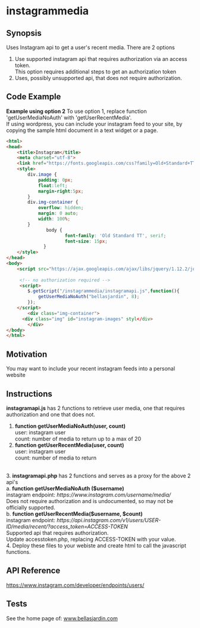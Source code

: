# instagrammedia
## Synopsis
Uses Instagram api to get a user's recent media.  There are 2 options<br>
1. Use supported instagram api that requires authorization via an  access token.<br>
   This option requires additional steps to get an authorization token<br>
2. Uses, possibly unsupported api, that does not require authorization.


## Code Example
<strong>Example using option 2</strong>
To use option 1, replace function 'getUserMediaNoAuth' with 'getUserRecentMedia'.<br>
If using wordpress, you can include your instagram feed to your site, by copying the sample html document in a text widget or a page. 

```html
<html>
<head>
	<title>Instagram</title>
	<meta charset="utf-8">
	<link href="https://fonts.googleapis.com/css?family=Old+Standard+TT" rel="stylesheet">  
	<style>
		div.image {
			padding: 0px;
			float:left;
			margin-right:5px;
		}
		div.img-container {
			overflow: hidden;
			margin: 0 auto;
 			width: 100%;
		}
               body {
                      font-family: 'Old Standard TT', serif;
                      font-size: 15px;
              }
	</style>
</head>
<body>
	<script src="https://ajax.googleapis.com/ajax/libs/jquery/1.12.2/jquery.min.js"></script>
	
	 <!-- no authorization required -->
	 <script>	
		$.getScript("/instagrammedia/instagramapi.js",function(){
			getUserMediaNoAuth("bellasjardin", 8); 
		});			
	</script>
        <div class="img-container">
	  <div class="img" id="instagram-images" styl</div>
        </div>
</body>
</html>
```
## Motivation
You may want to include your recent instagram feeds into a personal website

## Instructions
<strong>instagramapi.js</strong> has 2 functions to retrieve user media, one that requires authorization and one that does not.<br>
1. <strong>function getUserMediaNoAuth(user, count)</strong><br> 
   user: instagram user<br>
   count: number of media to return up to a max of 20<br>
2. <strong>function getUserRecentMedia(user, count)</strong><br>
   user: instagram user<br>
   count: number of media to return <br>
 <br>
3. <strong>instagramapi.php</strong> has 2 functions and serves as a proxy for the above 2 api's <br>
a. <strong>function getUserMediaNoAuth ($username)</strong><br>
   instagram endpoint: <i>https://www.instagram.com/username/media/</i><br>
   Does not require authorization and is undocumented, so may not be officially supported. <br>
b. <strong>function getUserRecentMedia($username, $count)</strong><br>
   instagram endpoint: <i>https://api.instagram.com/v1/users/USER-ID/media/recent/?access_token=ACCESS-TOKEN</i><br>
   Supported api that requires authorization.  <br>
   Update accesstoken.php, replacing ACCESS-TOKEN with your value.<br>
4. Deploy these files to your webiste and create html to call the javascript functions. 
   

## API Reference
https://www.instagram.com/developer/endpoints/users/

## Tests
See the home page of:  www.bellasjardin.com 



